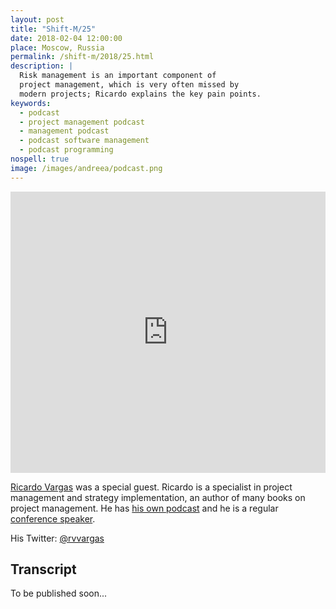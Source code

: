 ```yaml
---
layout: post
title: "Shift-M/25"
date: 2018-02-04 12:00:00
place: Moscow, Russia
permalink: /shift-m/2018/25.html
description: |
  Risk management is an important component of
  project management, which is very often missed by
  modern projects; Ricardo explains the key pain points.
keywords:
  - podcast
  - project management podcast
  - management podcast
  - podcast software management
  - podcast programming
nospell: true
image: /images/andreea/podcast.png
---
```


<iframe width="100%" height="450" scrolling="no" frameborder="no" allow="autoplay" src="https://w.soundcloud.com/player/?url=https%3A//api.soundcloud.com/tracks/430491924&color=%23ff5500&auto_play=false&hide_related=false&show_comments=true&show_user=true&show_reposts=false&show_teaser=true&visual=true"></iframe>

[Ricardo Vargas](https://ricardo-vargas.com/) was a special guest.
Ricardo is a specialist in project management and strategy implementation,
an author of many books on project management. He has
[his own podcast](https://ricardo-vargas.com/podcasts/) and he
is a regular [conference speaker](https://ricardo-vargas.com/slides/).

His Twitter: [@rvvargas](https://twitter.com/rvvargas)

## Transcript

To be published soon...
